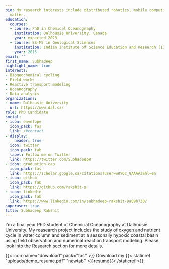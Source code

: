 ```yaml
---
bio: My research interests include distributed robotics, mobile computing and programmable
  matter.
education:
  courses:
  - course: PhD in Chemical Oceanography
    institution: Dalhousie University, Canada
    year: expected 2023
  - course: BS-MS in Geological Sciences
    institution: Indian Institute of Science Education and Research (IISER) Kolkata
    year: 2015
email: ""
first_name: Subhadeep
highlight_name: true
interests:
- Biogeochemical cycling
- Field works
- Reactive transport modeling
- Oceanography
- Data analysis
organizations:
- name: Dalhousie University
  url: https://www.dal.ca/
role: PhD Candidate
social:
- icon: envelope
  icon_pack: fas
  link: /#contact
- display:
    header: true
  icon: twitter
  icon_pack: fab
  label: Follow me on Twitter
  link: https://twitter.com/SubhadeepR
- icon: graduation-cap
  icon_pack: fas
  link: https://scholar.google.ca/citations?user=wRY6c_8AAAAJ&hl=en
- icon: github
  icon_pack: fab
  link: https://github.com/rakshit-s
- icon: linkedin
  icon_pack: fab
  link: https://www.linkedin.com/in/subhadeep-rakshit-9a09b738/
superuser: true
title: Subhadeep Rakshit
---
```


I'm a final year PhD student of Chemical Oceanography at Dalhousie University. My reasearch project includes the study of oxygen and nutrient cycle in water column and sediment at a seasonally hypoxic coastal basin using field observation and numerical reaction transport modeling. Please look into the Research section for more details.



{{< icon name="download" pack="fas" >}} Download my {{< staticref "uploads/demo_resume.pdf" "newtab" >}}resumé{{< /staticref >}}.
